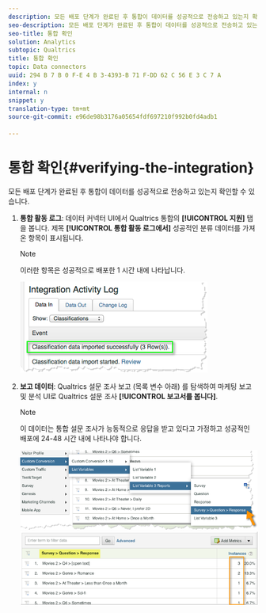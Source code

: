 ```yaml
---
description: 모든 배포 단계가 완료된 후 통합이 데이터를 성공적으로 전송하고 있는지 확인할 수 있습니다.
seo-description: 모든 배포 단계가 완료된 후 통합이 데이터를 성공적으로 전송하고 있는지 확인할 수 있습니다.
seo-title: 통합 확인
solution: Analytics
subtopic: Qualtrics
title: 통합 확인
topic: Data connectors
uuid: 294 B 7 B 0 F-E 4 B 3-4393-B 71 F-DD 62 C 56 E 3 C 7 A
index: y
internal: n
snippet: y
translation-type: tm+mt
source-git-commit: e96de98b3176a05654fdf697210f992b0fd4adb1

---
```



# 통합 확인{#verifying-the-integration}

모든 배포 단계가 완료된 후 통합이 데이터를 성공적으로 전송하고 있는지 확인할 수 있습니다.

1. **통합 활동 로그**: 데이터 커넥터 UI에서 Qualtrics 통합의 **[!UICONTROL 지원]** 탭을 봅니다. 제목 **[!UICONTROL 통합 활동 로그에서]** 성공적인 분류 데이터를 가져온 항목이 표시됩니다.

   >[!NOTE]
   >
   >이러한 항목은 성공적으로 배포한 1 시간 내에 나타납니다.

   ![](assets/verify-1.png)

1. **보고 데이터**: Qualtrics 설문 조사 보고 (목록 변수 아래) 를 탐색하여 마케팅 보고 및 분석 UI로 Qualtrics 설문 조사 **[!UICONTROL 보고서를 봅니다]**.

   >[!NOTE]
   >
   >이 데이터는 통합 설문 조사가 능동적으로 응답을 받고 있다고 가정하고 성공적인 배포에 24-48 시간 내에 나타나야 합니다.

   ![](assets/verify-2.png) ![](assets/verify-3.png)

